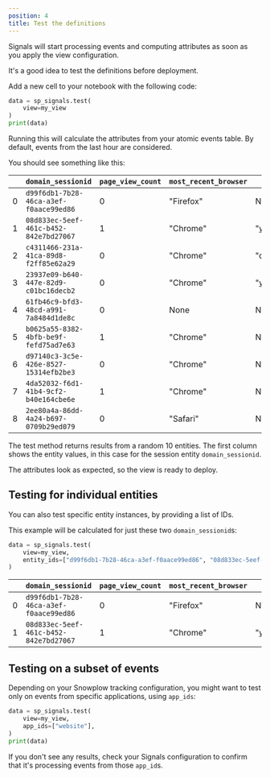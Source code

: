 ```yaml
---
position: 4
title: Test the definitions
---
```


Signals will start processing events and computing attributes as soon as you apply the view configuration.

It's a good idea to test the definitions before deployment.

Add a new cell to your notebook with the following code:

```python
data = sp_signals.test(
    view=my_view
)
print(data)
```

Running this will calculate the attributes from your atomic events table. By default, events from the last hour are considered.

You should see something like this:

|     | `domain_sessionid`                     | `page_view_count` | `most_recent_browser` | `first_referrer` |
| --- | -------------------------------------- | ----------------- | --------------------- | ---------------- |
| 0   | `d99f6db1-7b28-46ca-a3ef-f0aace99ed86` | 0                 | "Firefox"             | None             |
| 1   | `08d833ec-5eef-461c-b452-842e7bd27067` | 1                 | "Chrome"              | "www.google.com" |
| 2   | `c4311466-231a-41ca-89d8-f2ff85e62a29` | 0                 | "Chrome"              | "duckduckgo.com" |
| 3   | `23937e09-b640-447e-82d9-c01bc16decb2` | 0                 | "Chrome"              | "www.google.com" |
| 4   | `61fb46c9-bfd3-48cd-a991-7a8484d1de8c` | 0                 | None                  | None             |
| 5   | `b0625a55-8382-4bfb-be9f-fefd75ad7e63` | 1                 | "Chrome"              | None             |
| 6   | `d97140c3-3c5e-426e-8527-15314efb2be3` | 0                 | "Chrome"              | None             |
| 7   | `4da52032-f6d1-41b4-9cf2-b40e164cbe6e` | 1                 | "Chrome"              | None             |
| 8   | `2ee80a4a-86dd-4a24-b697-0709b29ed079` | 0                 | "Safari"              | None             |

The test method returns results from a random 10 entities. The first column shows the entity values, in this case for the session entity `domain_sessionid`.

The attributes look as expected, so the view is ready to deploy.

## Testing for individual entities

You can also test specific entity instances, by providing a list of IDs.

This example will be calculated for just these two `domain_sessionid`s:

```python
data = sp_signals.test(
    view=my_view,
    entity_ids=["d99f6db1-7b28-46ca-a3ef-f0aace99ed86", "08d833ec-5eef-461c-b452-842e7bd27067"]
)
```

|     | `domain_sessionid`                     | `page_view_count` | `most_recent_browser` | `first_referrer` |
| --- | -------------------------------------- | ----------------- | --------------------- | ---------------- |
| 0   | `d99f6db1-7b28-46ca-a3ef-f0aace99ed86` | 0                 | "Firefox"             | None             |
| 1   | `08d833ec-5eef-461c-b452-842e7bd27067` | 1                 | "Chrome"              | "www.google.com" |

## Testing on a subset of events

Depending on your Snowplow tracking configuration, you might want to test only on events from specific applications, using `app_ids`:

```python
data = sp_signals.test(
    view=my_view,
    app_ids=["website"],
)
print(data)
```

If you don't see any results, check your Signals configuration to confirm that it's processing events from those `app_id`s.
